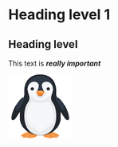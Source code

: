  # Heading level 1
    
 Heading level 
 ---------------
    
This text is ***really important***
    
![pinguu](pingu.png)